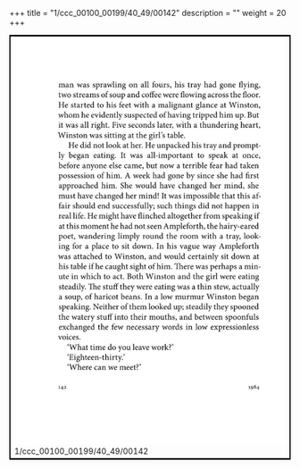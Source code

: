 +++
title = "1/ccc_00100_00199/40_49/00142"
description = ""
weight = 20
+++

<table style="border:2px solid black;max-width:800px;max-height:800px;" 
><tr><td>
<img class="center-fit-jpg"
src="/jpg_/out_jpg_1984__142.jpg">
1/ccc_00100_00199/40_49/00142
</img></td></tr></table>
